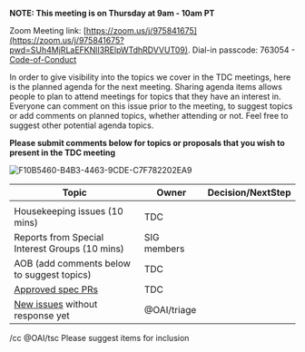 **NOTE: This meeting is on Thursday at 9am - 10am PT**

Zoom Meeting link: [https://zoom.us/j/975841675](https://zoom.us/j/975841675?pwd=SUh4MjRLaEFKNlI3RElpWTdhRDVVUT09). Dial-in passcode: 763054 - [Code-of-Conduct](https://github.com/OAI/OpenAPI-Specification/blob/main/CODE_OF_CONDUCT.md#code-of-conduct)

In order to give visibility into the topics we cover in the TDC meetings, here is the planned agenda for the next meeting.  Sharing agenda items allows people to plan to attend meetings for topics that they have an interest in.  Everyone can comment on this issue prior to the meeting, to suggest topics or add comments on planned topics, whether attending or not.  Feel free to suggest other potential agenda topics.

**Please submit comments below for topics or proposals that you wish to present in the TDC meeting**

![F10B5460-B4B3-4463-9CDE-C7F782202EA9](https://user-images.githubusercontent.com/21603/121568843-0b260900-ca18-11eb-9362-69fda4162be8.jpeg)

| Topic | Owner | Decision/NextStep |
|-------|---------|---------|  
| | | |
Housekeeping issues (10 mins) | TDC | |
Reports from Special Interest Groups (10 mins) | SIG members | |
AOB (add comments below to suggest topics) | TDC | |
[Approved spec PRs](https://github.com/OAI/OpenAPI-Specification/pulls?q=is%3Apr+is%3Aopen+review%3Aapproved) | TDC | |
[New issues](https://github.com/search?q=repo%3Aoai%2Fopenapi-specification+is%3Aissue+comments%3A0+no%3Alabel+is%3Aopen) without response yet | @OAI/triage  | |


/cc @OAI/tsc Please suggest items for inclusion
